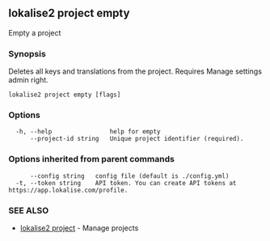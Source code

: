 ## lokalise2 project empty

Empty a project

### Synopsis

Deletes all keys and translations from the project. Requires Manage settings admin right.

```
lokalise2 project empty [flags]
```

### Options

```
  -h, --help                help for empty
      --project-id string   Unique project identifier (required).
```

### Options inherited from parent commands

```
      --config string   config file (default is ./config.yml)
  -t, --token string    API token. You can create API tokens at https://app.lokalise.com/profile.
```

### SEE ALSO

* [lokalise2 project](lokalise2_project.md)	 - Manage projects

